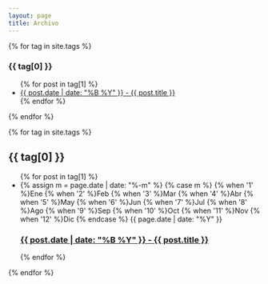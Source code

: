 ```yaml
---
layout: page
title: Archivo
---
```


{% for tag in site.tags %}
  <h3>{{ tag[0] }}</h3>
  <ul>
    {% for post in tag[1] %}
      <li><a href="{{ post.url }}">{{ post.date | date: "%B %Y" }} - {{ post.title }}</a></li>
    {% endfor %}
  </ul>
{% endfor %}



{% for tag in site.tags %}
<h2>{{ tag[0] }}</h2>
<ul>
	{% for post in tag[1] %}
<li><span class="post-date">
  {% assign m = page.date | date: "%-m" %}
  {% case m %}
    {% when '1' %}Ene
    {% when '2' %}Feb
    {% when '3' %}Mar
    {% when '4' %}Abr
    {% when '5' %}May
    {% when '6' %}Jun
    {% when '7' %}Jul
    {% when '8' %}Ago
    {% when '9' %}Sep
    {% when '10' %}Oct
    {% when '11' %}Nov
    {% when '12' %}Dic
  {% endcase %}
  {{ page.date | date: "%Y" }}</span>
        <h3>
          <a href="{{ post.url }}">{{ post.date | date: "%B %Y" }} - {{ post.title }}</a>
          </a>
        </h3></li>
		{% endfor %}
	</ul>
{% endfor %}
